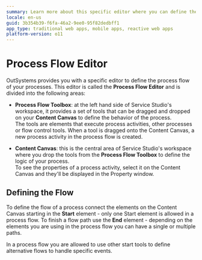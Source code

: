 ```yaml
---
summary: Learn more about this specific editor where you can define the process flow of your processes.
locale: en-us
guid: 3b354b39-f6fa-46a2-9ee0-95f82dedbff1
app_type: traditional web apps, mobile apps, reactive web apps
platform-version: o11
---
```


# Process Flow Editor

OutSystems provides you with a specific editor to define the process flow of your processes. This editor is called the **Process Flow Editor** and is divided into the following areas:

* **Process Flow Toolbox**: at the left hand side of Service Studio's workspace, it provides a set of tools that can be dragged and dropped on your **Content Canvas** to define the behavior of the process.  
The tools are elements that execute process activities, other processes or flow control tools. When a tool is dragged onto the Content Canvas, a new process activity in the process flow is created.

* **Content Canvas**: this is the central area of Service Studio's workspace where you drop the tools from the **Process Flow Toolbox** to define the logic of your process.  
To see the properties of a process activity, select it on the Content Canvas and they'll be displayed in the Property window.

## Defining the Flow

To define the flow of a process connect the elements on the Content Canvas starting in the **Start** element - only one Start element is allowed in a process flow. To finish a flow path use the **End** element - depending on the elements you are using in the process flow you can have a single or multiple paths.

In a process flow you are allowed to use other start tools to define alternative flows to handle specific events.

